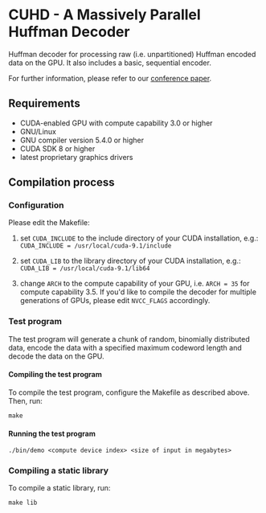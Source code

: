 # CUHD - A Massively Parallel Huffman Decoder

Huffman decoder for processing raw (i.e. unpartitioned) Huffman encoded data on the GPU. It also includes a basic, sequential encoder.

For further information, please refer to our [conference paper](https://doi.org/10.1145/3225058.3225076).

## Requirements

* CUDA-enabled GPU with compute capability 3.0 or higher
* GNU/Linux
* GNU compiler version 5.4.0 or higher
* CUDA SDK 8 or higher
* latest proprietary graphics drivers

## Compilation process

### Configuration

Please edit the Makefile:

1. set `CUDA_INCLUDE` to the include directory of your CUDA installation, e.g.: `CUDA_INCLUDE = /usr/local/cuda-9.1/include`

2. set `CUDA_LIB` to the library directory of your CUDA installation, e.g.: `CUDA_LIB = /usr/local/cuda-9.1/lib64`

3. change `ARCH` to the compute capability of your GPU, i.e. `ARCH = 35` for compute capability 3.5. If you'd like to compile the decoder for multiple generations of GPUs, please edit `NVCC_FLAGS` accordingly.

### Test program

The test program will generate a chunk of random, binomially distributed data, encode the data with a specified maximum codeword length and decode the data on the GPU.

#### Compiling the test program

To compile the test program, configure the Makefile as described above. Then, run:

`make`

#### Running the test program

`./bin/demo <compute device index> <size of input in megabytes>`

### Compiling a static library

To compile a static library, run:

`make lib`
